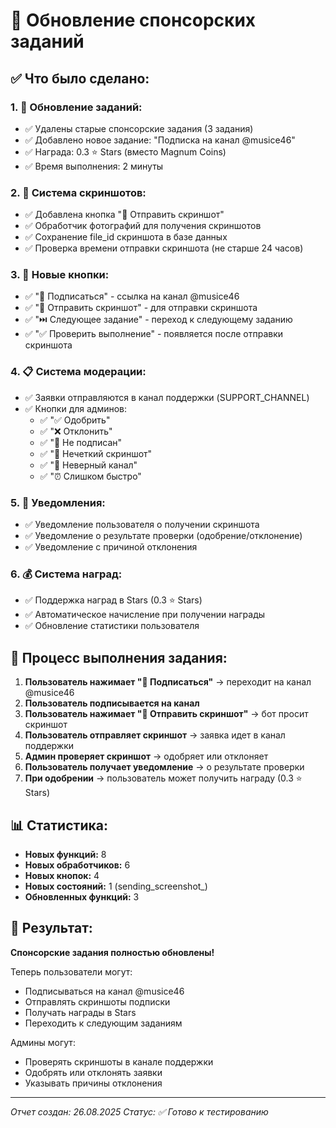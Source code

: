 # 🎯 Обновление спонсорских заданий

## ✅ Что было сделано:

### 1. 🔄 Обновление заданий:
- ✅ Удалены старые спонсорские задания (3 задания)
- ✅ Добавлено новое задание: "Подписка на канал @musice46"
- ✅ Награда: 0.3 ⭐ Stars (вместо Magnum Coins)
- ✅ Время выполнения: 2 минуты

### 2. 📸 Система скриншотов:
- ✅ Добавлена кнопка "📸 Отправить скриншот"
- ✅ Обработчик фотографий для получения скриншотов
- ✅ Сохранение file_id скриншота в базе данных
- ✅ Проверка времени отправки скриншота (не старше 24 часов)

### 3. 🎯 Новые кнопки:
- ✅ "📱 Подписаться" - ссылка на канал @musice46
- ✅ "📸 Отправить скриншот" - для отправки скриншота
- ✅ "⏭️ Следующее задание" - переход к следующему заданию
- ✅ "✅ Проверить выполнение" - появляется после отправки скриншота

### 4. 📋 Система модерации:
- ✅ Заявки отправляются в канал поддержки (SUPPORT_CHANNEL)
- ✅ Кнопки для админов:
  - ✅ "✅ Одобрить"
  - ✅ "❌ Отклонить"
  - ✅ "🚫 Не подписан"
  - ✅ "📸 Нечеткий скриншот"
  - ✅ "🔗 Неверный канал"
  - ✅ "⏰ Слишком быстро"

### 5. 🔔 Уведомления:
- ✅ Уведомление пользователя о получении скриншота
- ✅ Уведомление о результате проверки (одобрение/отклонение)
- ✅ Уведомление с причиной отклонения

### 6. 💰 Система наград:
- ✅ Поддержка наград в Stars (0.3 ⭐ Stars)
- ✅ Автоматическое начисление при получении награды
- ✅ Обновление статистики пользователя

## 🎯 Процесс выполнения задания:

1. **Пользователь нажимает "📱 Подписаться"** → переходит на канал @musice46
2. **Пользователь подписывается на канал**
3. **Пользователь нажимает "📸 Отправить скриншот"** → бот просит скриншот
4. **Пользователь отправляет скриншот** → заявка идет в канал поддержки
5. **Админ проверяет скриншот** → одобряет или отклоняет
6. **Пользователь получает уведомление** → о результате проверки
7. **При одобрении** → пользователь может получить награду (0.3 ⭐ Stars)

## 📊 Статистика:

- **Новых функций:** 8
- **Новых обработчиков:** 6
- **Новых кнопок:** 4
- **Новых состояний:** 1 (sending_screenshot_)
- **Обновленных функций:** 3

## 🎉 Результат:

**Спонсорские задания полностью обновлены!**

Теперь пользователи могут:
- Подписываться на канал @musice46
- Отправлять скриншоты подписки
- Получать награды в Stars
- Переходить к следующим заданиям

Админы могут:
- Проверять скриншоты в канале поддержки
- Одобрять или отклонять заявки
- Указывать причины отклонения

---
*Отчет создан: 26.08.2025*
*Статус: ✅ Готово к тестированию*
